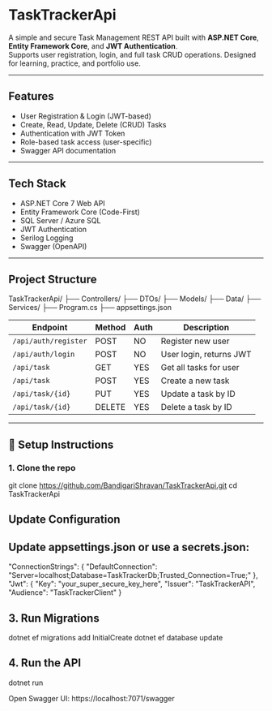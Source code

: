 # TaskTrackerApi

A simple and secure Task Management REST API built with **ASP.NET Core**, **Entity Framework Core**, and **JWT Authentication**.  
Supports user registration, login, and full task CRUD operations. Designed for learning, practice, and portfolio use.

---

##  Features

-  User Registration & Login (JWT-based)
-  Create, Read, Update, Delete (CRUD) Tasks
-  Authentication with JWT Token
-  Role-based task access (user-specific)
-  Swagger API documentation

---

##  Tech Stack

- ASP.NET Core 7 Web API
- Entity Framework Core (Code-First)
- SQL Server / Azure SQL
- JWT Authentication
- Serilog Logging
- Swagger (OpenAPI)

---

##  Project Structure

TaskTrackerApi/
├── Controllers/
├── DTOs/
├── Models/
├── Data/
├── Services/
├── Program.cs
├── appsettings.json


| Endpoint             | Method | Auth | Description             |
|----------------------|--------|------|-------------------------|
| `/api/auth/register` | POST   | NO   | Register new user       |
| `/api/auth/login`    | POST   | NO   | User login, returns JWT |
| `/api/task`          | GET    | YES  | Get all tasks for user  |
| `/api/task`          | POST   | YES  | Create a new task       |
| `/api/task/{id}`     | PUT    | YES  | Update a task by ID     |
| `/api/task/{id}`     | DELETE | YES  | Delete a task by ID     |

---

## 🧰 Setup Instructions

### 1. Clone the repo

git clone https://github.com/BandigariShravan/TaskTrackerApi.git
cd TaskTrackerApi

## Update Configuration
## Update appsettings.json or use a secrets.json:

"ConnectionStrings": {
  "DefaultConnection": "Server=localhost;Database=TaskTrackerDb;Trusted_Connection=True;"
},
"Jwt": {
  "Key": "your_super_secure_key_here",
  "Issuer": "TaskTrackerAPI",
  "Audience": "TaskTrackerClient"
}

## 3. Run Migrations

dotnet ef migrations add InitialCreate
dotnet ef database update

## 4. Run the API

dotnet run

Open Swagger UI: https://localhost:7071/swagger
